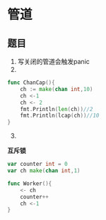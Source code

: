 # 管道
## 题目
1. 写关闭的管道会触发panic
2. 
~~~go
func ChanCap(){
    ch := make(chan int,10)
    ch <-1
    ch <- 2
    fmt.Println(len(ch))//2
    fmt.Println(lcap(ch))//10
}
~~~
3.
**互斥锁**
~~~go
var counter int = 0
var ch make(chan int,1)

func Worker(){
    <- ch
    counter++
    ch <-1
}
~~~

~~~go

~~~
